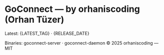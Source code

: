 # GoConnect — by orhaniscoding (Orhan Tüzer)

Latest: {LATEST_TAG} · {RELEASE_DATE}

Binaries: goconnect-server · goconnect-daemon
© 2025 orhaniscoding — MIT

